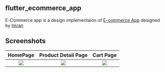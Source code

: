 ## flutter_ecommerce_app 

E-Commerce app is a design implementaion of [E-commerce App](https://dribbble.com/shots/10446127-E-commerce-App-Exploration/attachments/2283107?mode=media) designed by [Imran](https://dribbble.com/Saif_Uddin_Imran)


## Screenshots
  HomePage                 |   Product Detail Page        |  Cart Page
:-------------------------:|:-------------------------:|:-------------------------:
![](https://github.com/TheAlphamerc/flutter_ecommerce_app/blob/master/screenshots/screenshot_ios_1.png?raw=true)|![](https://github.com/TheAlphamerc/flutter_ecommerce_app/blob/master/screenshots/screenshot_ios_2.png?raw=true)|![](https://github.com/TheAlphamerc/flutter_ecommerce_app/blob/master/screenshots/screenshot_ios_3.png?raw=true)

